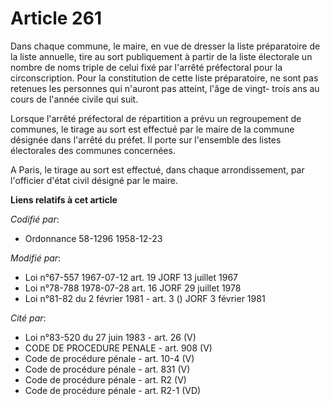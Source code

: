 # Article 261

Dans chaque commune, le maire, en vue de dresser la liste préparatoire de la liste annuelle, tire au sort publiquement à
partir de la liste électorale un nombre de noms triple de celui fixé par l'arrêté préfectoral pour la circonscription. Pour
la constitution de cette liste préparatoire, ne sont pas retenues les personnes qui n'auront pas atteint, l'âge de vingt-
trois ans au cours de l'année civile qui suit.

Lorsque l'arrêté préfectoral de répartition a prévu un regroupement de communes, le tirage au sort est effectué par le maire
de la commune désignée dans l'arrêté du préfet. Il porte sur l'ensemble des listes électorales des communes concernées.

A Paris, le tirage au sort est effectué, dans chaque arrondissement, par l'officier d'état civil désigné par le maire.

**Liens relatifs à cet article**

_Codifié par_:

  - Ordonnance 58-1296 1958-12-23

_Modifié par_:

  - Loi n°67-557 1967-07-12 art. 19 JORF 13 juillet 1967
  - Loi n°78-788 1978-07-28 art. 16 JORF 29 juillet 1978
  - Loi n°81-82 du 2 février 1981 - art. 3 () JORF 3 février 1981

_Cité par_:

  - Loi n°83-520 du 27 juin 1983 - art. 26 (V)
  - CODE DE PROCEDURE PENALE - art. 908 (V)
  - Code de procédure pénale - art. 10-4 (V)
  - Code de procédure pénale - art. 831 (V)
  - Code de procédure pénale - art. R2 (V)
  - Code de procédure pénale - art. R2-1 (VD)
